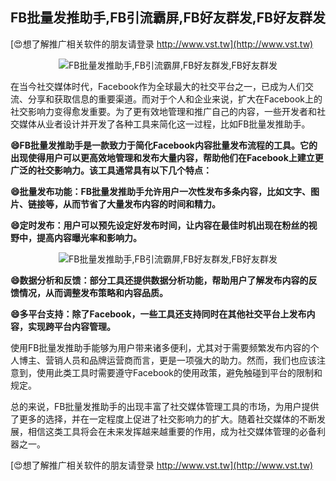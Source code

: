 ## **FB批量发推助手,FB引流霸屏,FB好友群发,FB好友群发**

[😍想了解推广相关软件的朋友请登录 http://www.vst.tw](http://www.vst.tw)

 <center><img src="https://vst.tw/MP4/tuiguang/png/8.png" alt="FB批量发推助手,FB引流霸屏,FB好友群发,FB好友群发"></center>

在当今社交媒体时代，Facebook作为全球最大的社交平台之一，已成为人们交流、分享和获取信息的重要渠道。而对于个人和企业来说，扩大在Facebook上的社交影响力变得愈发重要。为了更有效地管理和推广自己的内容，一些开发者和社交媒体从业者设计并开发了各种工具来简化这一过程，比如FB批量发推助手。

**😄FB批量发推助手是一款致力于简化Facebook内容批量发布流程的工具。它的出现使得用户可以更高效地管理和发布大量内容，帮助他们在Facebook上建立更广泛的社交影响力。该工具通常具有以下几个特点：**

**😄批量发布功能：FB批量发推助手允许用户一次性发布多条内容，比如文字、图片、链接等，从而节省了大量发布内容的时间和精力。**

**😄定时发布：用户可以预先设定好发布时间，让内容在最佳时机出现在粉丝的视野中，提高内容曝光率和影响力。**

 <center><img src="https://vst.tw/MP4/tuiguang/png/1.png" alt="FB批量发推助手,FB引流霸屏,FB好友群发,FB好友群发"></center>

**😄数据分析和反馈：部分工具还提供数据分析功能，帮助用户了解发布内容的反馈情况，从而调整发布策略和内容品质。**

**😄多平台支持：除了Facebook，一些工具还支持同时在其他社交平台上发布内容，实现跨平台内容管理。**

使用FB批量发推助手能够为用户带来诸多便利，尤其对于需要频繁发布内容的个人博主、营销人员和品牌运营商而言，更是一项强大的助力。然而，我们也应该注意到，使用此类工具时需要遵守Facebook的使用政策，避免触碰到平台的限制和规定。

总的来说，FB批量发推助手的出现丰富了社交媒体管理工具的市场，为用户提供了更多的选择，并在一定程度上促进了社交影响力的扩大。随着社交媒体的不断发展，相信这类工具将会在未来发挥越来越重要的作用，成为社交媒体管理的必备利器之一。

[😍想了解推广相关软件的朋友请登录 http://www.vst.tw](http://www.vst.tw)



